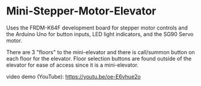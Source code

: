 # Mini-Stepper-Motor-Elevator
Uses the FRDM-K64F development board for stepper motor controls and the Arduino Uno for button inputs, LED light indicators, and the SG90 Servo motor.

There are 3 "floors" to the mini-elevator and there is call/summon button on each floor for the elevator. Floor selection buttons are found outside of the elevator 
for ease of access since it is a mini-elevator.

video demo (YouTube): https://youtu.be/oe-E6vhue2o
